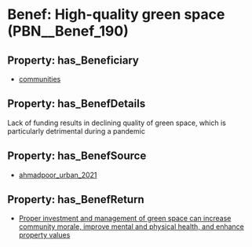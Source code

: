 # Benef: __High-quality green space__ (PBN__Benef_190)

## Property: has_Beneficiary

* [communities](../Stakeholder/PBN__Stakeholder_4)

## Property: has_BenefDetails

Lack of funding results in declining quality of green space, which is particularly detrimental during a pandemic

## Property: has_BenefSource

* [ahmadpoor_urban_2021](../Article/PBN__Article_41)

## Property: has_BenefReturn

* [Proper investment and management of green space can increase community morale, improve mental and physical health, and enhance property values](../BenefReturn/PBN__BenefReturn_195)

